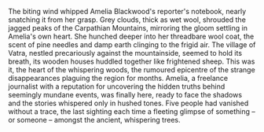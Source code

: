 The biting wind whipped Amelia Blackwood's reporter's notebook, nearly snatching it from her grasp.  Grey clouds, thick as wet wool, shrouded the jagged peaks of the Carpathian Mountains, mirroring the gloom settling in Amelia's own heart.  She hunched deeper into her threadbare wool coat, the scent of pine needles and damp earth clinging to the frigid air.  The village of  Vatra, nestled precariously against the mountainside, seemed to hold its breath, its wooden houses huddled together like frightened sheep.  This was it, the heart of the whispering woods, the rumoured epicentre of the strange disappearances plaguing the region for months.  Amelia, a freelance journalist with a reputation for uncovering the hidden truths behind seemingly mundane events, was finally here, ready to face the shadows and the stories whispered only in hushed tones.  Five people had vanished without a trace, the last sighting each time a fleeting glimpse of something – or someone – amongst the ancient, whispering trees.
